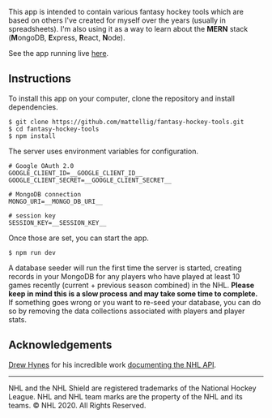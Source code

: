 This app is intended to contain various fantasy hockey tools which are based on others I\'ve created for myself over the years (usually in spreadsheets). I\'m also using it as a way to learn about the **MERN** stack (**M**ongoDB, **E**xpress, **R**eact, **N**ode).

See the app running live [here](https://f-hockey.herokuapp.com/).

## Instructions

To install this app on your computer, clone the repository and install dependencies.

```
$ git clone https://github.com/mattellig/fantasy-hockey-tools.git
$ cd fantasy-hockey-tools
$ npm install
```

The server uses environment variables for configuration.

```
# Google OAuth 2.0
GOOGLE_CLIENT_ID=__GOOGLE_CLIENT_ID__
GOOGLE_CLIENT_SECRET=__GOOGLE_CLIENT_SECRET__

# MongoDB connection
MONGO_URI=__MONGO_DB_URI__

# session key
SESSION_KEY=__SESSION_KEY__
```

Once those are set, you can start the app.

```
$ npm run dev
```

A database seeder will run the first time the server is started, creating records in your MongoDB for any players who have played at least 10 games recently (current + previous season combined) in the NHL. **Please keep in mind this is a slow process and may take some time to complete.** If something goes wrong or you want to re-seed your database, you can do so by removing the data collections associated with players and player stats.

## Acknowledgements

[Drew Hynes](https://pure-defect.com/) for his incredible work [documenting the NHL API](https://gitlab.com/dword4/nhlapi).

------------

NHL and the NHL Shield are registered trademarks of the National Hockey League. NHL and NHL team marks are the property of the NHL and its teams. © NHL 2020. All Rights Reserved.
